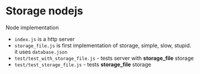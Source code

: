 # Storage nodejs
Node implementation
* `index.js` is a http server
* `storage_file.js` is first implementation of storage, simple, slow, stupid. it uses `database.json`
* `test/test_with_storage_file.js` - tests server with **storage_file** storage
* `test/test_storage_file.js` - tests **storage_file** storage
